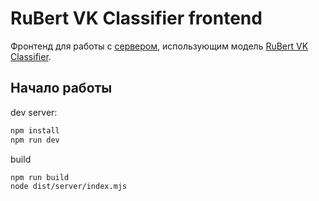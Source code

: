 # RuBert VK Classifier frontend

Фронтенд для работы с [сервером](https://github.com/maryshev3/YourWay), использующим модель [RuBert VK Classifier](https://github.com/MrDaseMan/rubert-vk-classifier).

## Начало работы

dev server:
```bash
npm install
npm run dev
```

build
```bash
npm run build
node dist/server/index.mjs
```